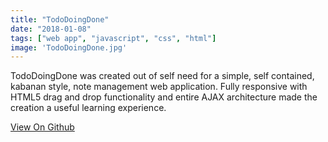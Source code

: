 ```yaml
---
title: "TodoDoingDone"
date: "2018-01-08"
tags: ["web app", "javascript", "css", "html"]
image: 'TodoDoingDone.jpg'
---
```


TodoDoingDone was created out of self need for a simple, self contained, kabanan style, note management web application.
Fully responsive with HTML5 drag and drop functionality and entire AJAX architecture made the creation a useful learning experience.

[View On Github](https://github.com/darrenbritton/TodoDoingDone)
